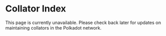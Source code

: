 # Collator Index

This page is currently unavailable. Please check back later for updates on maintaining collators in the Polkadot network.
